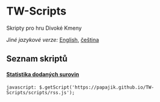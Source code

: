 # TW-Scripts
Skripty pro hru Divoké Kmeny 

_Jiné jazykové verze:_ [English](README.md), [čeština](README.cs.md)

## Seznam skriptů

#### [Statistika dodaných surovin](docs/rss_cs.md)

```
javascript: $.getScript('https://papajik.github.io/TW-Scripts/scripts/rss.js');
```
